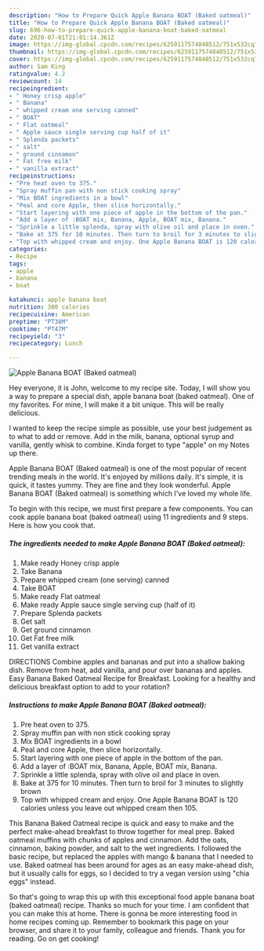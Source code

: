 ```yaml
---
description: "How to Prepare Quick Apple Banana BOAT (Baked oatmeal)"
title: "How to Prepare Quick Apple Banana BOAT (Baked oatmeal)"
slug: 696-how-to-prepare-quick-apple-banana-boat-baked-oatmeal
date: 2020-07-01T21:01:14.361Z
image: https://img-global.cpcdn.com/recipes/6259117574848512/751x532cq70/apple-banana-boat-baked-oatmeal-recipe-main-photo.jpg
thumbnail: https://img-global.cpcdn.com/recipes/6259117574848512/751x532cq70/apple-banana-boat-baked-oatmeal-recipe-main-photo.jpg
cover: https://img-global.cpcdn.com/recipes/6259117574848512/751x532cq70/apple-banana-boat-baked-oatmeal-recipe-main-photo.jpg
author: Sam King
ratingvalue: 4.2
reviewcount: 14
recipeingredient:
- " Honey crisp apple"
- " Banana"
- " whipped cream one serving canned"
- " BOAT"
- " Flat oatmeal"
- " Apple sauce single serving cup half of it"
- " Splenda packets"
- " salt"
- " ground cinnamon"
- " Fat free milk"
- " vanilla extract"
recipeinstructions:
- "Pre heat oven to 375."
- "Spray muffin pan with non stick cooking spray"
- "Mix BOAT ingredients in a bowl"
- "Peal and core Apple, then slice horizontally."
- "Start layering with one piece of apple in the bottom of the pan."
- "Add a layer of :BOAT mix, Banana, Apple, BOAT mix, Banana."
- "Sprinkle a little splenda, spray with olive oil and place in oven."
- "Bake at 375 for 10 minutes. Then turn to broil for 3 minutes to slightly brown"
- "Top with whipped cream and enjoy. One Apple Banana BOAT is 120 calories unless you leave out whipped cream then 105."
categories:
- Recipe
tags:
- apple
- banana
- boat

katakunci: apple banana boat 
nutrition: 300 calories
recipecuisine: American
preptime: "PT38M"
cooktime: "PT47M"
recipeyield: "3"
recipecategory: Lunch

---
```



![Apple Banana BOAT (Baked oatmeal)](https://img-global.cpcdn.com/recipes/6259117574848512/751x532cq70/apple-banana-boat-baked-oatmeal-recipe-main-photo.jpg)

Hey everyone, it is John, welcome to my recipe site. Today, I will show you a way to prepare a special dish, apple banana boat (baked oatmeal). One of my favorites. For mine, I will make it a bit unique. This will be really delicious.

I wanted to keep the recipe simple as possible, use your best judgement as to what to add or remove. Add in the milk, banana, optional syrup and vanilla, gently whisk to combine. Kinda forget to type &#34;apple&#34; on my Notes up there.

Apple Banana BOAT (Baked oatmeal) is one of the most popular of recent trending meals in the world. It's enjoyed by millions daily. It's simple, it is quick, it tastes yummy. They are fine and they look wonderful. Apple Banana BOAT (Baked oatmeal) is something which I've loved my whole life.


To begin with this recipe, we must first prepare a few components. You can cook apple banana boat (baked oatmeal) using 11 ingredients and 9 steps. Here is how you cook that.

##### The ingredients needed to make Apple Banana BOAT (Baked oatmeal):

1. Make ready  Honey crisp apple
1. Take  Banana
1. Prepare  whipped cream (one serving) canned
1. Take  BOAT
1. Make ready  Flat oatmeal
1. Make ready  Apple sauce single serving cup (half of it)
1. Prepare  Splenda packets
1. Get  salt
1. Get  ground cinnamon
1. Get  Fat free milk
1. Get  vanilla extract


DIRECTIONS Combine apples and bananas and put into a shallow baking dish. Remove from heat, add vanilla, and pour over bananas and apples. Easy Banana Baked Oatmeal Recipe for Breakfast. Looking for a healthy and delicious breakfast option to add to your rotation? 

##### Instructions to make Apple Banana BOAT (Baked oatmeal):

1. Pre heat oven to 375.
1. Spray muffin pan with non stick cooking spray
1. Mix BOAT ingredients in a bowl
1. Peal and core Apple, then slice horizontally.
1. Start layering with one piece of apple in the bottom of the pan.
1. Add a layer of :BOAT mix, Banana, Apple, BOAT mix, Banana.
1. Sprinkle a little splenda, spray with olive oil and place in oven.
1. Bake at 375 for 10 minutes. Then turn to broil for 3 minutes to slightly brown
1. Top with whipped cream and enjoy. One Apple Banana BOAT is 120 calories unless you leave out whipped cream then 105.


This Banana Baked Oatmeal recipe is quick and easy to make and the perfect make-ahead breakfast to throw together for meal prep. Baked oatmeal muffins with chunks of apples and cinnamon. Add the oats, cinnamon, baking powder, and salt to the wet ingredients. I followed the basic recipe, but replaced the apples with mango &amp; banana that I needed to use. Baked oatmeal has been around for ages as an easy make-ahead dish, but it usually calls for eggs, so I decided to try a vegan version using &#34;chia eggs&#34; instead. 

So that's going to wrap this up with this exceptional food apple banana boat (baked oatmeal) recipe. Thanks so much for your time. I am confident that you can make this at home. There is gonna be more interesting food in home recipes coming up. Remember to bookmark this page on your browser, and share it to your family, colleague and friends. Thank you for reading. Go on get cooking!
